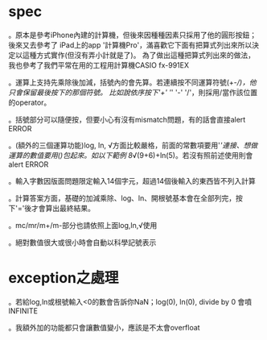 # spec
。原本是參考iPhone內建的計算機，但後來因種種因素只採用了他的圓形按鈕；後來又去參考了
iPad上的app '計算機Pro'，滿喜歡它下面有把算式列出來所以決定以這種方式實作(但沒有弄小計就是了)。
為了做出這種把算式列出來的做法，我也參考了我們平常在用的工程用計算機CASIO fx-991EX

。運算上支持先乘除後加減，括號內的會先算。若連續按不同運算符號(+-*/)，他只會保留最後按下的那個符號。
比如說依序按下'+' '*' '-' '/'，則採用/當作該位置的operator。

。括號部分可以隨便按，但要小心有沒有mismatch問題，有的話會直接alert ERROR

。(額外的三個運算功能)log, ln, √方面比較嚴格，前面的常數項要用'*'連接、想做運算的數值要用()包起來。如以下範例
    8*√(9+6)+ln(5)。若沒有照前述使用則會alert ERROR

。輸入字數因版面問題限定輸入14個字元，超過14個後輸入的東西皆不列入計算

。計算答案方面，基礎的加減乘除、log、ln、開根號基本會在全部列完，按下'='後才會算出最終結果。

。mc/mr/m+/m-部分也請依照上面log,ln,√使用

。絕對數值很大或很小時會自動以科學記號表示

# exception之處理
。若給log,ln或根號輸入<0的數會告訴你NaN；log(0), ln(0), divide by 0 會噴INFINITE

。我額外加的功能都只會讓數值變小，應該是不太會overfloat

